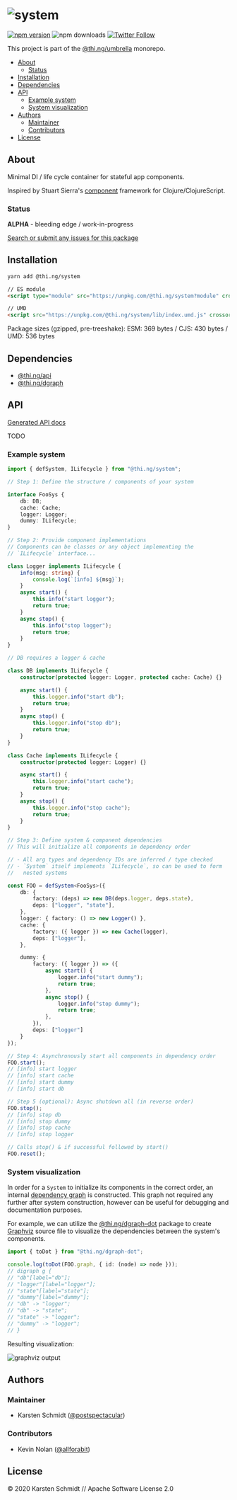 <!-- This file is generated - DO NOT EDIT! -->

# ![system](https://media.thi.ng/umbrella/banners/thing-system.svg?3fb5a02c)

[![npm version](https://img.shields.io/npm/v/@thi.ng/system.svg)](https://www.npmjs.com/package/@thi.ng/system)
![npm downloads](https://img.shields.io/npm/dm/@thi.ng/system.svg)
[![Twitter Follow](https://img.shields.io/twitter/follow/thing_umbrella.svg?style=flat-square&label=twitter)](https://twitter.com/thing_umbrella)

This project is part of the
[@thi.ng/umbrella](https://github.com/thi-ng/umbrella/) monorepo.

- [About](#about)
  - [Status](#status)
- [Installation](#installation)
- [Dependencies](#dependencies)
- [API](#api)
  - [Example system](#example-system)
  - [System visualization](#system-visualization)
- [Authors](#authors)
  - [Maintainer](#maintainer)
  - [Contributors](#contributors)
- [License](#license)

## About

Minimal DI / life cycle container for stateful app components.

Inspired by Stuart Sierra's
[component](https://github.com/stuartsierra/component) framework for
Clojure/ClojureScript.

### Status

**ALPHA** - bleeding edge / work-in-progress

[Search or submit any issues for this package](https://github.com/thi-ng/umbrella/issues?q=is%3Aissue+is%3Aopen+%5Bsystem%5D)

## Installation

```bash
yarn add @thi.ng/system
```

```html
// ES module
<script type="module" src="https://unpkg.com/@thi.ng/system?module" crossorigin></script>

// UMD
<script src="https://unpkg.com/@thi.ng/system/lib/index.umd.js" crossorigin></script>
```

Package sizes (gzipped, pre-treeshake): ESM: 369 bytes / CJS: 430 bytes / UMD: 536 bytes

## Dependencies

- [@thi.ng/api](https://github.com/thi-ng/umbrella/tree/develop/packages/api)
- [@thi.ng/dgraph](https://github.com/thi-ng/umbrella/tree/develop/packages/dgraph)

## API

[Generated API docs](https://docs.thi.ng/umbrella/system/)

TODO

### Example system

```ts
import { defSystem, ILifecycle } from "@thi.ng/system";

// Step 1: Define the structure / components of your system

interface FooSys {
    db: DB;
    cache: Cache;
    logger: Logger;
    dummy: ILifecycle;
}

// Step 2: Provide component implementations
// Components can be classes or any object implementing the
// `ILifecycle` interface...

class Logger implements ILifecycle {
    info(msg: string) {
        console.log(`[info] ${msg}`);
    }
    async start() {
        this.info("start logger");
        return true;
    }
    async stop() {
        this.info("stop logger");
        return true;
    }
}

// DB requires a logger & cache

class DB implements ILifecycle {
    constructor(protected logger: Logger, protected cache: Cache) {}

    async start() {
        this.logger.info("start db");
        return true;
    }
    async stop() {
        this.logger.info("stop db");
        return true;
    }
}

class Cache implements ILifecycle {
    constructor(protected logger: Logger) {}

    async start() {
        this.logger.info("start cache");
        return true;
    }
    async stop() {
        this.logger.info("stop cache");
        return true;
    }
}

// Step 3: Define system & component dependencies
// This will initialize all components in dependency order

// - All arg types and dependency IDs are inferred / type checked
// - `System` itself implements `ILifecycle`, so can be used to form
//   nested systems

const FOO = defSystem<FooSys>({
    db: {
        factory: (deps) => new DB(deps.logger, deps.state),
        deps: ["logger", "state"],
    },
    logger: { factory: () => new Logger() },
    cache: {
        factory: ({ logger }) => new Cache(logger),
        deps: ["logger"],
    },

    dummy: {
        factory: ({ logger }) => ({
            async start() {
                logger.info("start dummy");
                return true;
            },
            async stop() {
                logger.info("stop dummy");
                return true;
            },
        }),
        deps: ["logger"]
    }
});

// Step 4: Asynchronously start all components in dependency order
FOO.start();
// [info] start logger
// [info] start cache
// [info] start dummy
// [info] start db

// Step 5 (optional): Async shutdown all (in reverse order)
FOO.stop();
// [info] stop db
// [info] stop dummy
// [info] stop cache
// [info] stop logger

// Calls stop() & if successful followed by start()
FOO.reset();
```

### System visualization

In order for a `System` to initialize its components in the correct order, an internal [dependency graph](https://github.com/thi-ng/umbrella/tree/develop/packages/dgraph) is constructed. This graph not required any further after system construction, however can be useful for debugging and documentation purposes.

For example, we can utilize the
[@thi.ng/dgraph-dot](https://github.com/thi-ng/umbrella/tree/develop/packages/dgraph-dot)
package to create [Graphviz](https://graphviz.org) source file to
visualize the dependencies between the system's components.

```ts
import { toDot } from "@thi.ng/dgraph-dot";

console.log(toDot(FOO.graph, { id: (node) => node }));
// digraph g {
// "db"[label="db"];
// "logger"[label="logger"];
// "state"[label="state"];
// "dummy"[label="dummy"];
// "db" -> "logger";
// "db" -> "state";
// "state" -> "logger";
// "dummy" -> "logger";
// }
```

Resulting visualization:

![graphviz output](https://raw.githubusercontent.com/thi-ng/umbrella/develop/assets/system/basic.png)

## Authors

### Maintainer

- Karsten Schmidt ([@postspectacular](https://github.com/postspectacular))

### Contributors

- Kevin Nolan ([@allforabit](https://github.com/allforabit))

## License

&copy; 2020 Karsten Schmidt // Apache Software License 2.0
